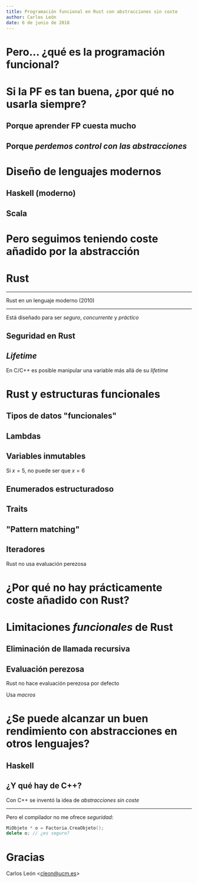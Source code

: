 ```yaml
---
title: Programación funcional en Rust con abstracciones sin coste
author: Carlos León
date: 6 de junio de 2018
---
```


# Pero... ¿qué es la programación funcional?

# Si la PF es tan buena, ¿por qué no usarla siempre?

## Porque aprender FP cuesta mucho

## Porque *perdemos control con las abstracciones*

# Diseño de lenguajes modernos

## Haskell (moderno)

## Scala

# Pero seguimos teniendo coste añadido por la abstracción

# Rust

---

Rust en un lenguaje moderno (2010)

---

Está diseñado para ser *seguro*, *concurrente* y *práctico*

## Seguridad en Rust

<!-- TODO (Carlos): pointers--luego habla de option -->

## *Lifetime*

En C/C++ es posible manipular una variable más allá de su *lifetime*

# Rust y estructuras funcionales

<!-- TODO (Carlos): que no se te olvide hablar de option -->

## Tipos de datos "funcionales"

<!-- TODO (Carlos): `Result` y `Option` -->

<!-- TODO (Carlos): Tipos de datos recursivos -->

## Lambdas

## Variables inmutables

Si $x = 5$, no puede ser que $x = 6$

## Enumerados estructuradoso

## Traits

## "Pattern matching"

## Iteradores

Rust no usa evaluación perezosa

<!-- TODO (Carlos): Iteradores aquí -->

# ¿Por qué no hay prácticamente coste añadido con Rust?

# Limitaciones *funcionales* de Rust

## Eliminación de llamada recursiva

## Evaluación perezosa

Rust no hace evaluación perezosa por defecto

Usa *macros* <!-- TODO (Carlos): say something else here -->

# ¿Se puede alcanzar un buen rendimiento con abstracciones en otros lenguajes?

## Haskell

## ¿Y qué hay de C++?

Con C++ se inventó la idea de *abstracciones sin coste*

---

Pero el compilador no me ofrece *seguridad*:

```cpp
MiObjeto * o = Factoria.CreaObjeto();
delete o; // ¿es seguro?
```

# Gracias

Carlos León
<<cleon@ucm.es>>
